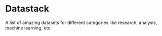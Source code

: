 # Datastack
A list of amazing datasets for different categories like research, analysis, machine learning, etc. 
